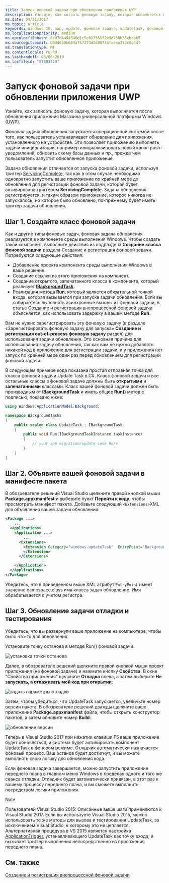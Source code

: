 ```yaml
---
title: Запуск фоновой задачи при обновлении приложения UWP
description: Узнайте, как создать фоновую задачу, которая выполняется при обновлении приложения магазина универсальной платформы Windows (UWP).
ms.date: 04/21/2017
ms.topic: article
keywords: Windows 10, uwp, update, фоновая задача, updatetask, фоновой задачи
ms.localizationpriority: medium
ms.openlocfilehash: 8cd7d4494340d1c5e617361f2e3d750b35ebabb9
ms.sourcegitcommit: b034650b684a767274d5d88746faeea373c8e34f
ms.translationtype: MT
ms.contentlocale: ru-RU
ms.lasthandoff: 03/06/2019
ms.locfileid: "57603529"
---
```

# <a name="run-a-background-task-when-your-uwp-app-is-updated"></a>Запуск фоновой задачи при обновлении приложения UWP

Узнайте, как записать фоновую задачу, которая выполняется после обновления приложения Магазина универсальной платформы Windows (UWP).

Фоновая задача обновления запускается операционной системой после того, как пользователь устанавливает обновление для приложения, установленного на устройстве. Это позволяет приложению выполнять задачи инициализации, например инициализировать новый канал push-уведомлений, обновить схему базы данных и пр., прежде чем пользователь запустит обновленное приложение.

Задача обновления отличается от запуска фоновой задачи, используя триггер [ServicingComplete](https://docs.microsoft.com/uwp/api/Windows.ApplicationModel.Background.SystemTriggerType), так как в этом случае необходимо однократно запустить ваше приложение по крайней мере до обновления для регистрации фоновой задачи, которая будет активирована триггером **ServicingComplete**.  Задача обновления регистрируется, и таким образом приложение, которое никогда не запускалось, но которое было обновлено, по-прежнему будет иметь триггер задачи обновления.

## <a name="step-1-create-the-background-task-class"></a>Шаг 1. Создайте класс фоновой задачи

Как и другие типы фоновых задач, фоновая задача обновления реализуется в компоненте среды выполнения Windows. Чтобы создать такой компонент, выполните действия из подраздела **Создание класса фоновой задачи** раздела [Создание и регистрация фоновой задачи](https://docs.microsoft.com/windows/uwp/launch-resume/create-and-register-a-background-task). Потребуются следующие действия:

- Добавление проекта компонента среды выполнения Windows в ваше решение.
- Создание ссылки из этого приложения на компонент.
- Создание открытого, запечатанного класса в компоненте, который реализует [**IBackgroundTask**](https://msdn.microsoft.com/library/windows/apps/br224794).
- Реализация метода [**Run**](https://msdn.microsoft.com/library/windows/apps/br224811), который является обязательной точкой входа, которая вызывается при запуске задачи обновления. Если вы собираетесь выполнять асинхронные вызовы из фоновой задачи, в статье [Создание и регистрация внепроцессной фоновой задачи](https://docs.microsoft.com/windows/uwp/launch-resume/create-and-register-a-background-task) объясняется, как использовать задержку в вашем методе **Run**.

Вам не нужно зарегистрировать эту фоновую задачу (в разделе «Зарегистрировать фоновую задачу для запуска» **Создание и регистрация out-of-process фоновую задачу** раздел) для использования задачи обновления. Это основная причина для использования задачу обновления, так как вам не нужно добавлять никакой код в приложение для регистрации задачи, и у приложения нет запуск по крайней мере один раз перед обновлением для регистрации фоновой задачи.

В следующем примере кода показана простая отправная точка для класса фоновой задачи Update Task в C#. Класс фоновой задачи и все остальные классы в фоновой задаче должны быть **открытыми** и **запечатанными** классами. Класс вашей фоновой задачи должен быть производным от **IBackgroundTask** и иметь общее **Run()** метод с подписью, показано ниже:

```cs
using Windows.ApplicationModel.Background;

namespace BackgroundTasks
{
    public sealed class UpdateTask : IBackgroundTask
    {
        public void Run(IBackgroundTaskInstance taskInstance)
        {
            // your app migration/update code here
        }
    }
}
```

## <a name="step-2-declare-your-background-task-in-the-package-manifest"></a>Шаг 2. Объявите вашей фоновой задачи в манифесте пакета

В обозревателе решений Visual Studio щелкните правой кнопкой мыши **Package.appxmanifest** и выберите пункт **Перейти к коду**, чтобы просмотреть манифест пакета. Добавьте следующий `<Extensions>`XML для объявления вашей задачи обновления:

```XML
<Package ...>
    ...
  <Applications>  
    <Application ...>  
        ...
      <Extensions>  
        <Extension Category="windows.updateTask"  EntryPoint="BackgroundTasks.UpdateTask">  
        </Extension>  
      </Extensions>

    </Application>  
  </Applications>  
</Package>
```

Убедитесь, что в приведенном выше XML атрибут `EntryPoint` имеет значение namespace.class имя класса задач обновление. Имя обрабатывается с учетом регистра.

## <a name="step-3-debugtest-your-update-task"></a>Шаг 3. Обновление задачи отладки и тестирования

Убедитесь, что вы развернули ваше приложение на компьютере, чтобы было что-то для обновления.

Установите точку останова в методе Run() фоновой задачи.

![установка точки останова](images/run-func-breakpoint.png)

Далее, в обозревателе решений щелкните правой кнопкой мыши проект приложения (не фоновой задаче) и нажмите кнопку **Свойства**. В окне "Свойства приложения" щелкните **Отладка** слева, а затем выберите **Не запускать, а отлаживать мой код при открытии**:

![задать параметры отладки](images/do-not-launch-but-debug.png)

Затем, чтобы убедиться, что UpdateTask запускается, увеличьте номер версии пакета. В обозревателе решений дважды щелкните ваше приложение **Package.appxmanifest** файла, чтобы открыть конструктор пакетов, а затем обновите номер **Build**:

![обновление версии](images/bump-version.png)

Теперь в Visual Studio 2017 при нажатии клавиши F5 ваше приложение будет обновляться, и система будет активировать компонент UpdateTask в фоновом режиме. Отладчик автоматически назначается фоновый процесс. Ваш останов будет достигнут, и вы можете выполнять свою логику для обновления кода.

Если фоновая задача завершается, можно запустить приложение переднего плана в главном меню Windows в пределах одного и того же сеанса отладки. Отладчик будет автоматически привязан, в этот раз к вашему процессу переднего плана, и вы сможете выполнить посредством логики приложения.

> [!NOTE]
> Пользователи Visual Studio 2015: Описанные выше шаги применяются к Visual Studio 2017. Если вы используете Visual Studio 2015, можно использовать те же методы для вызова и тестирования UpdateTask, за исключением Visual Studio, к которому это не цепляется. Альтернативная процедура в VS 2015 является настройка [ApplicationTrigger](https://docs.microsoft.com/windows/uwp/launch-resume/trigger-background-task-from-app), устанавливающего UpdateTask как точку входа, и вызывает триггер выполнения непосредственно из приложения переднего плана.

## <a name="see-also"></a>См. также

[Создание и регистрация внепроцессной фоновой задачи](https://docs.microsoft.com/windows/uwp/launch-resume/create-and-register-a-background-task)
